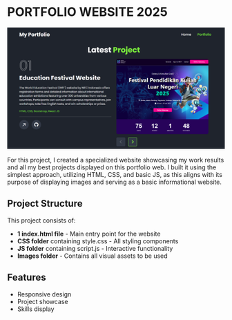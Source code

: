 # PORTFOLIO WEBSITE 2025

![Education Festival Website Preview](images/portfolio.png)

For this project, I created a specialized website showcasing my work results and all my best projects displayed on this portfolio web. I built it using the simplest approach, utilizing HTML, CSS, and basic JS, as this aligns with its purpose of displaying images and serving as a basic informational website.

## Project Structure

This project consists of:
- **1 index.html file** - Main entry point for the website
- **CSS folder** containing style.css - All styling components
- **JS folder** containing script.js - Interactive functionality
- **Images folder** - Contains all visual assets to be used

## Features
- Responsive design
- Project showcase
- Skills display
